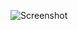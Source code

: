 ![Screenshot](https://raw.githubusercontent.com/Cryakl/Ultimate-RAT-Collection/refs/heads/main/XTSR/Screenshot.png)
